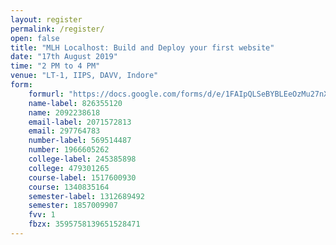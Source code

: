```yaml
---
layout: register
permalink: /register/
open: false
title: "MLH Localhost: Build and Deploy your first website"
date: "17th August 2019"
time: "2 PM to 4 PM"
venue: "LT-1, IIPS, DAVV, Indore"
form:
    formurl: "https://docs.google.com/forms/d/e/1FAIpQLSeBYBLEeOzMu27nXayzOO3IoTKLF0gr8e-yoRkJ_aUUTzMvag/formResponse"
    name-label: 826355120
    name: 2092238618
    email-label: 2071572813
    email: 297764783
    number-label: 569514487
    number: 1966605262
    college-label: 245385898
    college: 479301265
    course-label: 1517600930
    course: 1340835164
    semester-label: 1312689492
    semester: 1857009907
    fvv: 1
    fbzx: 3595758139651528471
---
```

